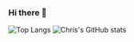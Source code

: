 ### Hi there 👋
![Top Langs](https://github-readme-stats-ccontarino.vercel.app/api/top-langs/?username=ccontarino&hide_progress=true&show_icons=true&count_private=true)
![Chris's GitHub stats](https://github-readme-stats-ccontarino.vercel.app/api?username=ccontarino&show_icons=true&count_private=true)

<!--
**ccontarino/ccontarino** is a ✨ _special_ ✨ repository because its `README.md` (this file) appears on your GitHub profile.

Here are some ideas to get you started:
- 🔭 I’m currently working on ...
- 🌱 I’m currently learning ...
- 👯 I’m looking to collaborate on ...
- 🤔 I’m looking for help with ...
- 💬 Ask me about ...
- 📫 How to reach me: ...
- 😄 Pronouns: ...
- ⚡ Fun fact: ...
-->

